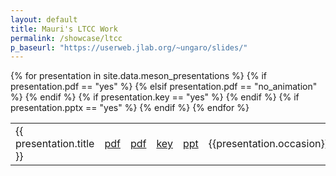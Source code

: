```yaml
---
layout: default
title: Mauri's LTCC Work
permalink: /showcase/ltcc
p_baseurl: "https://userweb.jlab.org/~ungaro/slides/"
---
```


<table>
	{% for presentation in site.data.meson_presentations %}
		<tr>
            <td> {{ presentation.title }} </td>
                {% if presentation.pdf == "yes" %}
                    <td> <a href="{{ page.p_baseurl }}/{{presentation.filename}}.pdf"> pdf </a> </td>
                {% elsif presentation.pdf == "no_animation" %}
                    <td> <a href="{{ page.p_baseurl }}/no_pdf_animation.pdf"> pdf </a> </td>
                {% endif %}
                {% if presentation.key == "yes" %}
                    <td> <a href="{{ page.p_baseurl }}/{{presentation.filename}}.key"> key </a> </td>
                {% endif %}
                {% if presentation.pptx == "yes" %}
                    <td> <a href="{{ page.p_baseurl }}/{{presentation.filename}}.pptx"> ppt </a> </td>
                {% endif %}
            <td>{{presentation.occasion}} </td>
            <td> {{presentation.date}} </td>
        </tr>
	{% endfor %}
</table>
